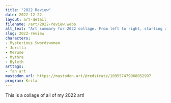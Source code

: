 ```yaml
---
title: "2022 Review"
date: 2022-12-22
layout: art-detail
filename: /art/2022-review.webp
alt_text: "Art summary for 2022 collage. From left to right, starting at the top: Mysterious swordswoman, Viera streetwear, Girl with those leggings, Four-armed succubus, Viera pulling back bow, Byleth Swimsuit, and Torigoth Mythra. In the background is those two girls with brown and gray hair. The background is a blue sky, with a bright sun and mossy, grassy ground."
slug: 2022-review
characters:
- Mysterious Swordswoman
- Juritta
- Merume
- Mythra
- Byleth
arttags:
- fan art
mastodon_url: https://mastodon.art/@redstrate/109557479068052997
program: Krita
---
```

This is a collage of all of my 2022 art!
